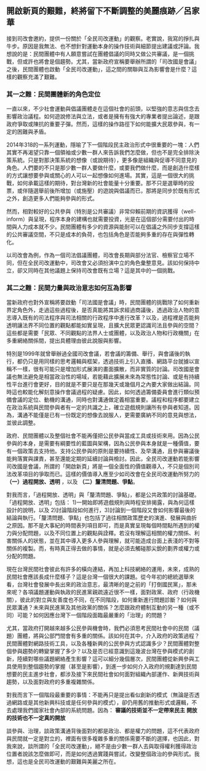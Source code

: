 ## 開啟新頁的艱難，終將留下不斷調整的美麗痕跡／呂家華

接到司改會邀約，提供一份關於「全民司改運動」的觀察。老實說，我寫的掙扎與牛步。原因是我無法、也不想針對運動本身的操作技術與細節提出建議或評論。我想說的是：民間團體中有人願意嘗試在團體倡議的同時又做公共審議，是一個挑戰，但或許也將會是個趨勢。尤其，當新政府宣稱要舉辦所謂的「司改國是會議」之後，民間團體也啟動「全民司改運動」，這之間的關聯與互為影響會是什麼？這樣的觀察充滿了艱難。

### 其一之難：民間團體新的角色定位

一直以來，不少社會運動與倡議團體走在這個社會的前頭，以堅強的意志與信念去影響政治議程。如何遊說修法與立法，或者是擁有有強大的專業者提出論述，是跟政府爭取或陳抗的重要子彈。然而，這樣的操作路徑下如何能擴大民眾參與，有一定的困難與矛盾。

2014年318的一系列運動，隱喻了下一個階段民主政治形式中很重要的一塊：人們其實不再渴望只靠一個領袖或少數一群人來告訴我們怎麼做，但也不是完全排除決策系統。只是對那決策系統的想像（或說期待），更多像是組織與促導不同意見的角色。人們要的不只是那少數一群人要做什麼，或要我們做什麼，而是創造什麼樣的方式讓想要參與或關心的人可以一起想像如何進場。其實，這是一個很大的挑戰，如何承載這樣的期待，對台灣新的社會能量十分重要。那不只是選舉時的投票，或伴隨選舉前後所增加（或施壓）的遊說與倡議而已，那將是同步於既有形式之外，創造更多人們能夠參與的形式。

然而，相對較好的公共參與（特別是公共審議）非常仰賴前期的資訊獲得（well-inform）與呈現，程序本身的建構也就需要投資，光是在這個部分需要付出的時間與人力成本就不少。民間團體有多少的資源與能耐可以在倡議之外同步支撐這樣的公共審議空間，不只是成本的負荷，也包括角色是否能夠多重的存在與彈性轉化。

以司改會為例，作為一個司法倡議團體，司改會長期與部分法官、檢察官立場不同，但在全民司改運動中，司改會又必須扮演中立的角色彙整意見。該如何保持中立，卻又同時在其他議題上保持司改會既有立場？這是其中的一個挑戰。

### 其二之難：民間力量與政治意志如何互為影響

當新政府也對外宣稱將要啟動「司法國是會議」時，民間團體的挑戰除了如何重新界定角色外，走過這些過程後，是否真能將其訴求經過商議後，透過政治人物的意志導入既有的司法程序與司法相關的行政程序中進行改革？以及，過程裡是否能夠透明讓法界不同位置的觀點都能如實呈現，且擴大民眾更認識司法且參與的空間？這些都是需要「民眾、不同觀點的法界人士或團體，以及政治人物和行政機關」在多重網絡關係間，提出具體理由彼此說服與影響。

特別是1999年就曾舉辦過全國司改會議，若會議的籌備、舉行，與會議後的執行，都仍只是用同樣的思考邏輯與框架，透過技術上引入直播、網路平台就據以宣稱不一樣，很有可能只是增加形式展演的畫面擴散，而非實質的討論。司改國是會議也無法避免是相當政治性的場域，若能藉此擴展未來為常態性討論、或是有持續性平台進行會更好，目的就是不要只是在那幾天或幾個月之內要大家做出結論。同時這也較能化解刻意操作會議過程的疑慮。因此，如何透過籌備委員會進行類似預備會議的定位、動機的溝通，同時也對溝通做定義相當重要。議程和程序都要建立在政治系統與民間參與者有一定的共識之上，確立遊戲規則讓所有參與者知道。因為，溝通不能僅是已有一份既定的想像去說服人，更需要廣納不同的意見與想法，並彼此調整。

政府、民間團體以及整個社會不能再僅把公民參與當成工具或技術來用。因為公民參與的本身，是需要有綱要性的藍圖與架構，因為公民參與本身就是一種價值，要有一個政策去支持他。支持公民參與的原則是要持續性、及早溝通，且參與審議後能夠落實與課責，甚至還能定期的延續討論與檢討。因此，全民司改運動若能影響司改國是會議，所謂的「開啟新頁」將是一個全面性的價值觀導入，不只是個別司法改革項目的爭取而已。這樣的價值導入應至少如司改會在全民司改運動所努力的 **（一）過程開放、透明** ，以及 **（二）釐清問題、爭點**。

對我而言，「過程開放、透明」與「釐清問題、爭點」，都是公共政策的討論基礎。「過程開放、透明」包括： 1)一開始即將遊戲規則與時程安排揭露，與為何這樣設計的說明，以及 2)討論階段如何進行，3)討論到一個階段又會如何影響最後的結論與執行。「釐清問題、爭點」也包括了過往相關政策歷史的演進、發展與曲折之原因。那不是大事紀的時間表列項目即可，而是真實呈現每個時間點所遇到的權力與分配問題，以及不同位置上的觀點與詮釋。若沒有理解這相關的權力關係、利害關係人的狀態，並在其中導入更多人參與理解，就可能造成台面上表淺的不對等關係的複製。而，有時真正得去做的事情，就是必須去觸碰那尖銳的劃界或權力或分配的問題。

現在台灣民間社會彼此有許多的橫向連結，再加上科技網絡的運用，未來，成熟的民間社會應該長成什麼樣子？這是台灣一個很大的課題。從今年初的總統選舉來看，台灣社會發展中長出來的政治意志，最清晰的是之前的「打倒國民黨」，那未來呢？各項議題運動與執政的民進黨親疏遠近很不一樣，面對政黨、政府（行政機關），彼此的對立與友善度也不同，在不同階段，如何重新進行問題診斷？如何與民眾溝通？未來與民進黨及其他政黨的關係？怎麼跟政府體制互動的另一種（或不同）可能？如何因應台灣下一個階段面臨最嚴重的「治理」的問題？

尤其，當政府打開越來越多公民參與機會時，我們必須思考民間社會中的民間（議題）團體，將與公部門間會有多重的關係。該如何在其中，介入政府的政策過程？民間團體對網路技術工具，以及各種新興的公民參與方式認識多少？民間團體對整個參與趨勢的轉變掌握了多少？以及是否已經意識到這幾波台灣在參與模式的創新，陸續對哪些議題網絡產生影響？這可以細分幾個層次，民間團體從新興參與工具使用到整個趨勢的掌握（甚至是影響），到進一步如何介入政府的規劃達到民間想要的民主進步社會，都涉及接下來民間社會如何面對組織內部運作、新興技術與趨勢，以及面對政府的多重複雜關係。

對我而言下一個階段最重要的事情：不能再只是提出看似創新的模式（無論是否透過網路或是其他新興科技或是任何參與的模式），卻仍用舊的推動形式或邏輯，不去處理我們國家社會內部的系統問題。因為：
**審議的技術並不一定帶來民主**
**開放的技術也不一定真的開放**

談參與、治理，談政策溝通背後面對的都是政治、都是權力的問題，這不代表政府與民間就一定是對立的，裡面有很多複雜多重的關係需要不斷的選擇，也因此，對我來說，談所謂的「全民司改運動」，絕不是由少數一群人去與取得權利獲得政治位置者說該怎麼做即可，而是如何透過實踐與嘗試，改變整個政治的參與形式。我想，這也是全民司改運動的艱難與美麗之所在。